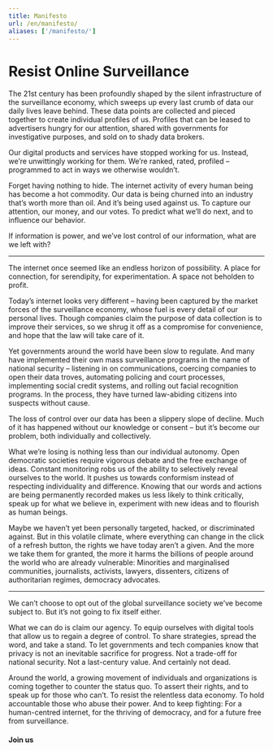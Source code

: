 ```yaml
---
title: Manifesto
url: /en/manifesto/
aliases: ['/manifesto/']
---
```

# Resist Online Surveillance

The 21st century has been profoundly shaped by the silent infrastructure of the surveillance economy, which sweeps up every last crumb of data our daily lives leave behind. These data points are collected and pieced together to create individual profiles of us. Profiles that can be leased to advertisers hungry for our attention, shared with governments for investigative purposes, and sold on to shady data brokers.

Our digital products and services have stopped working for us. Instead, we’re unwittingly working for them. We’re ranked, rated, profiled – programmed to act in ways we otherwise wouldn’t.

Forget having nothing to hide. The internet activity of every human being has become a hot commodity. Our data is being churned into an industry that’s worth more than oil. And it’s being used against us. To capture our attention, our money, and our votes. To predict what we’ll do next, and to influence our behavior.

If information is power, and we’ve lost control of our information, what are we left with?

---

The internet once seemed like an endless horizon of possibility. A place for connection, for serendipity, for experimentation. A space not beholden to profit.

Today’s internet looks very different – having been captured by the market forces of the surveillance economy, whose fuel is every detail of our personal lives. Though companies claim the purpose of data collection is to improve their services, so we shrug it off as a compromise for convenience, and hope that the law will take care of it.

Yet governments around the world have been slow to regulate. And many have implemented their own mass surveillance programs in the name of national security – listening in on communications, coercing companies to open their data troves, automating policing and court processes, implementing social credit systems, and rolling out facial recognition programs. In the process, they have turned law-abiding citizens into suspects without cause.

The loss of control over our data has been a slippery slope of decline. Much of it has happened without our knowledge or consent – but it’s become our problem, both individually and collectively.

What we’re losing is nothing less than our individual autonomy. Open democratic societies require vigorous debate and the free exchange of ideas. Constant monitoring robs us of the ability to selectively reveal ourselves to the world. It pushes us towards conformism instead of respecting individuality and difference. Knowing that our words and actions are being permanently recorded makes us less likely to think critically, speak up for what we believe in, experiment with new ideas and to flourish as human beings.

Maybe we haven’t yet been personally targeted, hacked, or discriminated against. But in this volatile climate, where everything can change in the click of a refresh button, the rights we have today aren’t a given. And the more we take them for granted, the more it harms the billions of people around the world who are already vulnerable: Minorities and marginalised communities, journalists, activists, lawyers, dissenters, citizens of authoritarian regimes, democracy advocates.

---

We can’t choose to opt out of the global surveillance society we’ve become subject to. But it’s not going to fix itself either.

What we can do is claim our agency. To equip ourselves with digital tools that allow us to regain a degree of control. To share strategies, spread the word, and take a stand. To let governments and tech companies know that privacy is not an inevitable sacrifice for progress. Not a trade-off for national security. Not a last-century value. And certainly not dead.

Around the world, a growing movement of individuals and organizations is coming together to counter the status quo. To assert their rights, and to speak up for those who can’t. To resist the relentless data economy. To hold accountable those who abuse their power. And to keep fighting: For a human-centred internet, for the thriving of democracy, and for a future free from surveillance.

<h4 class="eof">Join us</h4>
<br>
